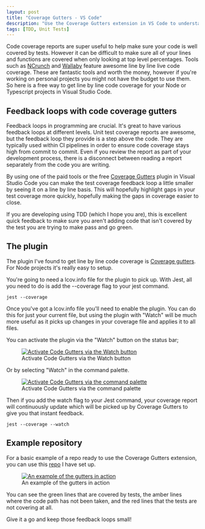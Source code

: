 ```yaml
---
layout: post
title: "Coverage Gutters - VS Code"
description: "Use the Coverage Gutters extension in VS Code to understand your test coverage even better"
tags: [TDD, Unit Tests]
---
```


Code coverage reports are super useful to help make sure your code is well covered by tests. However it can be difficult to make sure all of your lines and functions are covered when only looking at top level percentages. Tools such as [NCrunch](https://www.ncrunch.net/) and [Wallaby](https://www.ncrunch.net/) feature awesome line by line live code coverage. These are fantastic tools and worth the money, however if you're working on personal projects you might not have the budget to use them. So here is a free way to get line by line code coverage for your Node or Typescript projects in Visual Studio Code.

## Feedback loops with code coverage gutters

Feedback loops in programming are crucial. It's great to have various feedback loops at different levels. Unit test coverage reports are awesome, but the feedback loop they provide is a step above the code. They are typically used within CI pipelines in order to ensure code coverage stays high from commit to commit. Even if you review the report as part of your development process, there is a disconnect between reading a report separately from the code you are writing.

By using one of the paid tools or the free [Coverage Gutters](https://marketplace.visualstudio.com/items?itemName=ryanluker.vscode-coverage-gutters) plugin in Visual Studio Code you can make the test coverage feedback loop a little smaller by seeing it on a line by line basis. This will hopefully highlight gaps in your test coverage more quickly, hopefully making the gaps in coverage easier to close.

If you are developing using TDD (which I hope you are), this is excellent quick feedback to make sure you aren't adding code that isn't covered by the test you are trying to make pass and go green.

## The plugin

The plugin I've found to get line by line code coverage is [Coverage gutters](https://marketplace.visualstudio.com/items?itemName=ryanluker.vscode-coverage-gutters). For Node projects it's really easy to setup.

You're going to need a lcov.info file for the plugin to pick up. With Jest, all you need to do is add the --coverage flag to your jest command.

    jest --coverage

Once you've got a lcov.info file you'll need to enable the plugin. You can do this for just your current file, but using the plugin with "Watch" will be much more useful as it picks up changes in your coverage file and applies it to all files.

You can activate the plugin via the "Watch" button on the status bar;

<div class="center">
<figure>
	<a href="{{ site.url }}/images/codegutters/watch.PNG"><img src="{{ site.url }}/images/codegutters/watch.PNG" alt="Activate Code Gutters via the Watch button"></a>
	<figcaption>Activate Code Gutters via the Watch button</figcaption>
</figure>
</div>

Or by selecting "Watch" in the command palette. 

<div class="center">
<figure>
	<a href="{{ site.url }}/images/codegutters/commandpalette.PNG"><img src="{{ site.url }}/images/codegutters/commandpalette.PNG" alt="Activate Code Gutters via the command palette"></a>
	<figcaption>Activate Code Gutters via the command palette</figcaption>
</figure>
</div>

Then if you add the watch flag to your Jest command, your coverage report will continuously update which will be picked up by Coverage Gutters to give you that instant feedback.

    jest --coverage --watch

## Example repository

For a basic example of a repo ready to use the Coverage Gutters extension, you can use this [repo](https://github.com/MartinT86/guttersExample) I have set up.

<div class="center">
<figure>
	<a href="{{ site.url }}/images/codegutters/example.PNG"><img src="{{ site.url }}/images/codegutters/example.PNG" alt="An example of the gutters in action"></a>
	<figcaption>An example of the gutters in action</figcaption>
</figure>
</div>

You can see the green lines that are covered by tests, the amber lines where the code path has not been taken, and the red lines that the tests are not covering at all.

Give it a go and keep those feedback loops small!